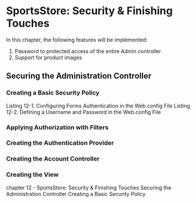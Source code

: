 
# SportsStore: Security & Finishing Touches
In this chapter, the following features will be implemented:
1. Password to protected access of the entire Admin controller
2. Support for product images  

## Securing the Administration Controller
### Creating a Basic Security Policy
Listing 12-1. Configuring Forms Authentication in the Web.config File
Listing 12-2. Defining a Username and Password in the Web.config File

### Applying Authorization with Filters
### Creating the Authentication Provider
### Creating the Account Controller
### Creating the View

chapter 12 - SportsStore: Security & Finishing Touches
    Securing the Administration Controller
        Creating a Basic Security Policy
